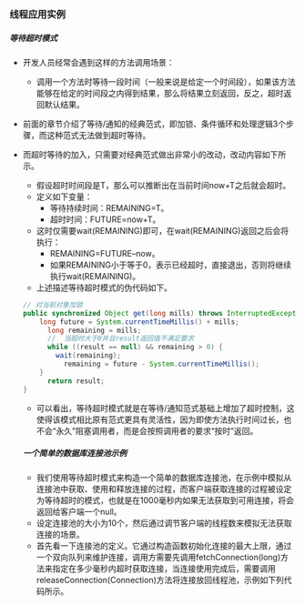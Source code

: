 ### 线程应用实例

##### 等待超时模式

- 开发人员经常会遇到这样的方法调用场景：

  - 调用一个方法时等待一段时间（一般来说是给定一个时间段），如果该方法能够在给定的时间段之内得到结果，那么将结果立刻返回，反之，超时返回默认结果。

- 前面的章节介绍了等待/通知的经典范式，即加锁、条件循环和处理逻辑3个步骤，而这种范式无法做到超时等待。

- 而超时等待的加入，只需要对经典范式做出非常小的改动，改动内容如下所示。

  - 假设超时时间段是T，那么可以推断出在当前时间now+T之后就会超时。
  - 定义如下变量：
    - 等待持续时间：REMAINING=T。
    - 超时时间：FUTURE=now+T。
  - 这时仅需要wait(REMAINING)即可，在wait(REMAINING)返回之后会将执行：
    - REMAINING=FUTURE–now。
    - 如果REMAINING小于等于0，表示已经超时，直接退出，否则将继续执行wait(REMAINING)。
  - 上述描述等待超时模式的伪代码如下。

  ```Java
  // 对当前对象加锁
  public synchronized Object get(long mills) throws InterruptedException {
      long future = System.currentTimeMillis() + mills;
    	long remaining = mills;
    	//  当超时大于0并且result返回值不满足要求
    	while ((result == null) && remaining > 0) {
          wait(remaining);
        	remaining = future - System.currentTimeMillis();
      }
    	return result;
  }
  ```

  - 可以看出，等待超时模式就是在等待/通知范式基础上增加了超时控制，这使得该模式相比原有范式更具有灵活性，因为即使方法执行时间过长，也不会“永久”阻塞调用者，而是会按照调用者的要求“按时”返回。

  ##### 一个简单的数据库连接池示例

  - 我们使用等待超时模式来构造一个简单的数据库连接池，在示例中模拟从连接池中获取、使用和释放连接的过程，而客户端获取连接的过程被设定为等待超时的模式，也就是在1000毫秒内如果无法获取到可用连接，将会返回给客户端一个null。
  - 设定连接池的大小为10个，然后通过调节客户端的线程数来模拟无法获取连接的场景。
  - 首先看一下连接池的定义。它通过构造函数初始化连接的最大上限，通过一个双向队列来维护连接，调用方需要先调用fetchConnection(long)方法来指定在多少毫秒内超时获取连接，当连接使用完成后，需要调用releaseConnection(Connection)方法将连接放回线程池，示例如下列代码所示。